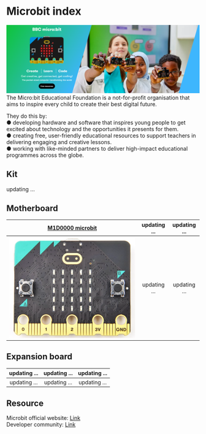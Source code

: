 # Microbit index
![Img](../../_static/microbit/microbit_index/1img.png)  
The Micro:bit Educational Foundation is a not-for-profit organisation that aims to inspire every child to create their best digital future.  

They do this by:  
● developing hardware and software that inspires young people to get excited about technology and the opportunities it presents for them.  
● creating free, user-friendly educational resources to support teachers in delivering engaging and creative lessons.  
● working with like-minded partners to deliver high-impact educational programmes across the globe.  

## Kit
updating ...  

## Motherboard
| [M1D0000 microbit](../../microbit/M1D0000_microbit_mainboard/M1D0000_microbit_mainboard.md) | updating ... | updating ... |
| :--: | :--: | :--: |
| [![img](../../_static/microbit/M1D0000_microbit_mainboard/1img.png)](../../microbit/M1D0000_microbit_mainboard/M1D0000_microbit_mainboard.md) | updating ... | updating ... |

## Expansion board
| updating ... | updating ... | updating ... |
| :--: | :--: | :--: |
| updating ... | updating ... | updating ... |

## Resource
Microbit official website: [Link](https://www.microbit.org)  
Developer community: [Link](https://tech.microbit.org)  

